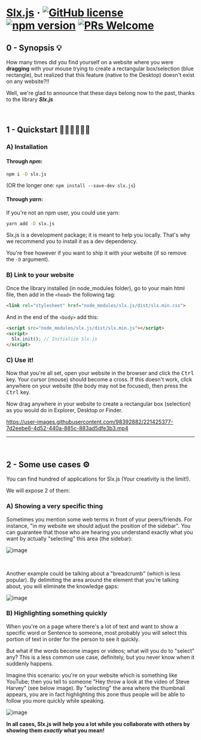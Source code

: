 
# [Slx.js](https://npmjs.com/slx.js) &middot; [![GitHub license](https://img.shields.io/badge/license-MIT-blue.svg)](https://github.com/perplexyves/slx.js/blob/main/LICENSE) [![npm version](https://img.shields.io/npm/v/slx.js.svg?style=flat)](https://www.npmjs.com/slx.js) [![PRs Welcome](https://img.shields.io/badge/PRs-welcome-brightgreen.svg)](https://github.com/perplexyves/slx.js/pulls)

## 0 - Synopsis 💡

How many times did you find yourself on a website where you were **dragging** with your mouse trying to create a rectangular box/selection (blue rectangle), but realized that this feature (native to the Desktop) doesn't exist on any website?!!

Well, we're glad to announce that these days belong now to the past, thanks to the library _**Slx.js**_

<br>

## 1 - Quickstart 🏃🏻‍♂️🚶🏻‍♂️

### A) Installation
#### Through *npm*:

```bash
npm i -D slx.js
```

(OR the longer one: `npm install --save-dev slx.js`)

#### Through *yarn*:

If you're not an npm user, you could use yarn:

```bash
yarn add -D slx.js
```

Slx.js is a development package; it is meant to help you locally. That's why we recommend you to install it as a dev dependency.

You're free however if you want to ship it with your website (if so remove the `-D` argument).

### B) Link to your website

Once the library installed (in node_modules folder), go to your main html file, then add in the `<head>` the following tag:
```html
<link rel="stylesheet" href="node_modules/slx.js/dist/slx.min.css">
```

And in the end of the `<body>` add this:
```html
<script src="node_modules/slx.js/dist/slx.min.js"></script>
<script>
  Slx.init(); // Initialize Slx.js
</script>    
```

### C) Use it!

Now that you're all set, open your website in the browser and click the <kbd>Ctrl</kbd> key. Your cursor (mouse) should become a cross.
If this doesn't work, click anywhere on your website (the body may not be focused), then press the <kbd>Ctrl</kbd> key.

Now drag anywhere in your website to create a rectangular box (selection) as you would do in Explorer, Desktop or Finder.

https://user-images.githubusercontent.com/98392882/221425377-7d2eebe6-4d52-440a-885c-883ad5dfe3b3.mp4

---

<br>

## 2 - Some use cases ⚙

You can find hundred of applications for Slx.js (Your creativity is the limit!).

We will expose 2 of them:

### A) Showing a very specific thing

Sometimes you mention some web terms in front of your peers/friends. For instance, "in my website we should adjust the position of the sidebar". You can guarantee that those who are hearing you understand exactly what you want by actually "selecting" this area (the sidebar):

![image](https://user-images.githubusercontent.com/98392882/221439855-8299296f-a792-4e2f-ba95-95efef3a41b2.png)

<br>

Another example could be talking about a "breadcrumb" (which is less popular). By delimiting the area around the element that you're talking about, you will eliminate the knowledge gaps:

![image](https://user-images.githubusercontent.com/98392882/221440032-0081f68e-69d8-480e-aec6-141dcf385f1a.png)


### B) Highlighting something quickly

When you're on a page where there's a lot of text and want to show a specific word or Sentence to someone, most probably you will select this portion of text in order for the person to see it quickly.

But what if the words become images or videos; what will you do to "select" any?
This is a less common use case, definitely, but you never know when it suddenly happens.

Imagine this scenario: you're on your website which is something like YouTube; then you tell to someone "Hey throw a look at the video of Steve Harvey" (see below image). By "selecting" the area where the thumbnail appears, you are in fact highlighting this zone thus people will be able to follow you more quickly while speaking.

![image](https://user-images.githubusercontent.com/98392882/221430498-a1b324d1-074a-4553-913e-dff659e5b13f.png)


**In all cases, Slx.js will help you a lot while you collaborate with others by showing them *exactly* what you mean!**
